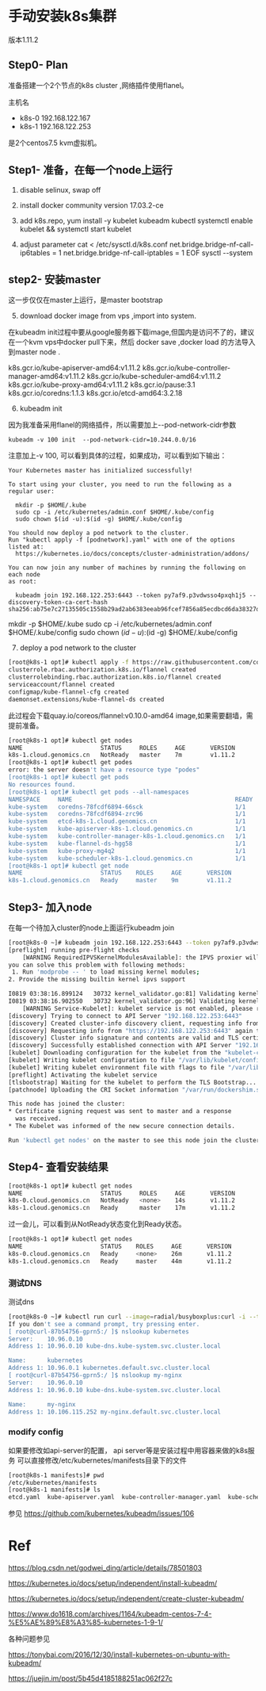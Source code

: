 
# 手动安装k8s集群

版本1.11.2

## Step0- Plan

准备搭建一个2个节点的k8s cluster ,网络插件使用flanel。

主机名
- k8s-0  192.168.122.167
- k8s-1  192.168.122.253 

是2个centos7.5 kvm虚拟机。

## Step1- 准备，在每一个node上运行

1. disable selinux, swap off 
2. install docker community version  17.03.2-ce
3. add k8s.repo, yum install -y kubelet kubeadm kubectl 
   systemctl enable kubelet && systemctl start kubelet
   
4. adjust parameter 
cat <<EOF >  /etc/sysctl.d/k8s.conf
net.bridge.bridge-nf-call-ip6tables = 1
net.bridge.bridge-nf-call-iptables = 1
EOF
sysctl --system

## step2- 安装master

这一步仅仅在master上运行，是master bootstrap 


5. download docker image from vps ,import into system.

在kubeadm init过程中要从google服务器下载image,但国内是访问不了的，建议在一个kvm vps中docker pull下来，然后
docker save ,docker load 的方法导入到master node .

k8s.gcr.io/kube-apiserver-amd64:v1.11.2
k8s.gcr.io/kube-controller-manager-amd64:v1.11.2
k8s.gcr.io/kube-scheduler-amd64:v1.11.2
k8s.gcr.io/kube-proxy-amd64:v1.11.2
k8s.gcr.io/pause:3.1
k8s.gcr.io/coredns:1.1.3
k8s.gcr.io/etcd-amd64:3.2.18



6. kubeadm init 

因为我准备采用flanel的网络插件，所以需要加上--pod-network-cidr参数

`kubeadm -v 100 init  --pod-network-cidr=10.244.0.0/16`

注意加上-v 100, 可以看到具体的过程，如果成功，可以看到如下输出：

```log
Your Kubernetes master has initialized successfully!

To start using your cluster, you need to run the following as a regular user:

  mkdir -p $HOME/.kube
  sudo cp -i /etc/kubernetes/admin.conf $HOME/.kube/config
  sudo chown $(id -u):$(id -g) $HOME/.kube/config

You should now deploy a pod network to the cluster.
Run "kubectl apply -f [podnetwork].yaml" with one of the options listed at:
  https://kubernetes.io/docs/concepts/cluster-administration/addons/

You can now join any number of machines by running the following on each node
as root:

  kubeadm join 192.168.122.253:6443 --token py7af9.p3vdwsso4pxqh1j5 --discovery-token-ca-cert-hash sha256:ab75e7c27135505c1558b29ad2ab6383eeab96fcef7856a85ecdbcd6da38327d
```

  mkdir -p $HOME/.kube
  sudo cp -i /etc/kubernetes/admin.conf $HOME/.kube/config
  sudo chown $(id -u):$(id -g) $HOME/.kube/config

7. deploy a pod network to the cluster

```bash
[root@k8s-1 opt]# kubectl apply -f https://raw.githubusercontent.com/coreos/flannel/v0.10.0/Documentation/kube-flannel.yml
clusterrole.rbac.authorization.k8s.io/flannel created
clusterrolebinding.rbac.authorization.k8s.io/flannel created
serviceaccount/flannel created
configmap/kube-flannel-cfg created
daemonset.extensions/kube-flannel-ds created
```
此过程会下载quay.io/coreos/flannel:v0.10.0-amd64 image,如果需要翻墙，需提前准备。

```bash
[root@k8s-1 opt]# kubectl get nodes
NAME                      STATUS     ROLES     AGE       VERSION
k8s-1.cloud.genomics.cn   NotReady   master    7m        v1.11.2
[root@k8s-1 opt]# kubectl get podes
error: the server doesn't have a resource type "podes"
[root@k8s-1 opt]# kubectl get pods
No resources found.
[root@k8s-1 opt]# kubectl get pods --all-namespaces
NAMESPACE     NAME                                              READY     STATUS    RESTARTS   AGE
kube-system   coredns-78fcdf6894-66sck                          1/1       Running   0          7m
kube-system   coredns-78fcdf6894-zrc96                          1/1       Running   0          7m
kube-system   etcd-k8s-1.cloud.genomics.cn                      1/1       Running   0          7m
kube-system   kube-apiserver-k8s-1.cloud.genomics.cn            1/1       Running   0          6m
kube-system   kube-controller-manager-k8s-1.cloud.genomics.cn   1/1       Running   0          7m
kube-system   kube-flannel-ds-hgg58                             1/1       Running   0          50s
kube-system   kube-proxy-mg4q2                                  1/1       Running   0          7m
kube-system   kube-scheduler-k8s-1.cloud.genomics.cn            1/1       Running   0          6m
[root@k8s-1 opt]# kubectl get node
NAME                      STATUS    ROLES     AGE       VERSION
k8s-1.cloud.genomics.cn   Ready     master    9m        v1.11.2
```

## Step3- 加入node 


在每一个待加入cluster的node上面运行kubeadm join 

```bash
[root@k8s-0 ~]# kubeadm join 192.168.122.253:6443 --token py7af9.p3vdwsso4pxqh1j5 --discovery-token-ca-cert-hash sha256:ab75e7c27135505c1558b29ad2ab6383eeab96fcef7856a85ecdbcd6da38327d
[preflight] running pre-flight checks
	[WARNING RequiredIPVSKernelModulesAvailable]: the IPVS proxier will not be used, because the following required kernel modules are not loaded: [ip_vs ip_vs_rr ip_vs_wrr ip_vs_sh] or no builtin kernel ipvs support: map[ip_vs:{} ip_vs_rr:{} ip_vs_wrr:{} ip_vs_sh:{} nf_conntrack_ipv4:{}]
you can solve this problem with following methods:
 1. Run 'modprobe -- ' to load missing kernel modules;
2. Provide the missing builtin kernel ipvs support

I0819 03:38:16.899124   30732 kernel_validator.go:81] Validating kernel version
I0819 03:38:16.902550   30732 kernel_validator.go:96] Validating kernel config
	[WARNING Service-Kubelet]: kubelet service is not enabled, please run 'systemctl enable kubelet.service'
[discovery] Trying to connect to API Server "192.168.122.253:6443"
[discovery] Created cluster-info discovery client, requesting info from "https://192.168.122.253:6443"
[discovery] Requesting info from "https://192.168.122.253:6443" again to validate TLS against the pinned public key
[discovery] Cluster info signature and contents are valid and TLS certificate validates against pinned roots, will use API Server "192.168.122.253:6443"
[discovery] Successfully established connection with API Server "192.168.122.253:6443"
[kubelet] Downloading configuration for the kubelet from the "kubelet-config-1.11" ConfigMap in the kube-system namespace
[kubelet] Writing kubelet configuration to file "/var/lib/kubelet/config.yaml"
[kubelet] Writing kubelet environment file with flags to file "/var/lib/kubelet/kubeadm-flags.env"
[preflight] Activating the kubelet service
[tlsbootstrap] Waiting for the kubelet to perform the TLS Bootstrap...
[patchnode] Uploading the CRI Socket information "/var/run/dockershim.sock" to the Node API object "k8s-0.cloud.genomics.cn" as an annotation

This node has joined the cluster:
* Certificate signing request was sent to master and a response
  was received.
* The Kubelet was informed of the new secure connection details.

Run 'kubectl get nodes' on the master to see this node join the cluster.
```

## Step4- 查看安装结果

```bash
[root@k8s-1 opt]# kubectl get nodes
NAME                      STATUS     ROLES     AGE       VERSION
k8s-0.cloud.genomics.cn   NotReady   <none>    14s       v1.11.2
k8s-1.cloud.genomics.cn   Ready      master    17m       v1.11.2
```

过一会儿，可以看到从NotReady状态变化到Ready状态。

```bash
[root@k8s-1 opt]# kubectl get nodes
NAME                      STATUS    ROLES     AGE       VERSION
k8s-0.cloud.genomics.cn   Ready     <none>    26m       v1.11.2
k8s-1.cloud.genomics.cn   Ready     master    44m       v1.11.2
```

### 测试DNS

测试dns 
```bash
[root@k8s-0 ~]# kubectl run curl --image=radial/busyboxplus:curl -i --tty
If you don't see a command prompt, try pressing enter.
[ root@curl-87b54756-gprn5:/ ]$ nslookup kubernetes
Server:    10.96.0.10
Address 1: 10.96.0.10 kube-dns.kube-system.svc.cluster.local

Name:      kubernetes
Address 1: 10.96.0.1 kubernetes.default.svc.cluster.local
[ root@curl-87b54756-gprn5:/ ]$ nslookup my-nginx
Server:    10.96.0.10
Address 1: 10.96.0.10 kube-dns.kube-system.svc.cluster.local

Name:      my-nginx
Address 1: 10.106.115.252 my-nginx.default.svc.cluster.local
```
### modify config 
如果要修改如api-server的配置， api server等是安装过程中用容器来做的k8s服务
可以直接修改/etc/kubernetes/manifests目录下的文件
```bash
[root@k8s-1 manifests]# pwd
/etc/kubernetes/manifests
[root@k8s-1 manifests]# ls
etcd.yaml  kube-apiserver.yaml  kube-controller-manager.yaml  kube-scheduler.yaml
```

参见 https://github.com/kubernetes/kubeadm/issues/106




# Ref

https://blog.csdn.net/godwei_ding/article/details/78501803

https://kubernetes.io/docs/setup/independent/install-kubeadm/

https://kubernetes.io/docs/setup/independent/create-cluster-kubeadm/

https://www.do1618.com/archives/1164/kubeadm-centos-7-4-%E5%AE%89%E8%A3%85-kubernetes-1-9-1/

各种问题参见

https://tonybai.com/2016/12/30/install-kubernetes-on-ubuntu-with-kubeadm/

https://juejin.im/post/5b45d4185188251ac062f27c

